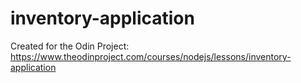 # inventory-application

Created for the Odin Project: https://www.theodinproject.com/courses/nodejs/lessons/inventory-application
